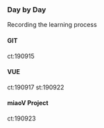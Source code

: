 ### Day by Day
Recording the learning process
#### GIT
ct:190915
#### VUE
ct:190917
st:190922
#### miaoV Project
ct:190923
